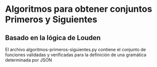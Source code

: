 # Algoritmos para obtener conjuntos Primeros y Siguientes
## Basado en la lógica de Louden
El archivo algoritmos-primeros-siguientes.py contiene el conjunto de funciones validadas y verificadas para la definición de una gramática determinada por JSON
